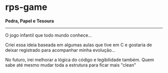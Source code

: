 # rps-game

**Pedra, Papel e Tesoura**<br>
<hr>
O jogo infantil que todo mundo conhece...

Criei essa ideia baseada em algumas aulas que tive em C e gostaria de deixar registrado para acompanhar minha evolução...<br>

No futuro, irei melhorar a lógica do código e legibilidade também. Quem sabe até mesmo mudar toda a estrutura para ficar mais "clean"
